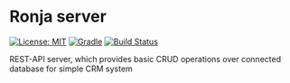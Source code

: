 # Ronja server

[![License: MIT](https://img.shields.io/badge/License-MIT-blue.svg)](https://opensource.org/licenses/MIT)
[![Gradle](https://img.shields.io/badge/gradle-v7.2-blue)](https://img.shields.io/badge/gradle-v7.2-blue)
[![Build Status](https://app.travis-ci.com/BranislavBeno/Ronja-Server.svg?branch=main)](https://app.travis-ci.com/BranislavBeno/Ronja-Server)


REST-API server, which provides basic CRUD operations over connected database for simple CRM system
